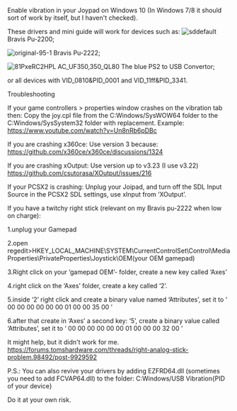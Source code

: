 Enable vibration in your Joypad on Windows 10 (In Windows 7/8 it should sort of work by itself, but I haven't checked).

These drivers and mini guide will work for devices such as:
![sddefault](https://github.com/Cinill/My-gamepad-drivers-collection/assets/72980216/5f2791f9-ca25-4f50-8af5-cab8cd117619) Bravis Pu-2200;


![original-95-1](https://github.com/Cinill/My-gamepad-drivers-collection/assets/72980216/ef60a557-1f4c-41f2-916c-ad2de7959ff1)
Bravis Pu-2222;


![81PxeRC2HPL _AC_UF350,350_QL80_](https://github.com/Cinill/My-gamepad-drivers-collection/assets/72980216/e5588ecf-fbcb-4687-9252-621667088e3f)
The blue PS2 to USB Convertor;


or all devices with VID_0810&PID_0001 and VID_11ff&PID_3341.




Troubleshooting

If your game controllers > properties window crashes on the vibration tab then:
Copy the joy.cpl file from the C:Windows/SysWOW64 folder to the C:Windows/SysSystem32 folder with replacement.
Example:
https://www.youtube.com/watch?v=Un8nRb6pDBc


If you are crashing x360ce:
Use version 3 because:
https://github.com/x360ce/x360ce/discussions/1324


If you are crashing xOutput:
Use version up to v3.23 (I use v3.22)
https://github.com/csutorasa/XOutput/issues/216


If your PCSX2 is crashing:
Unplug your Joipad, and turn off the SDL Input Source in the PCSX2 SDL settings, use xInput from  ‘XOutput’.


If you have a twitchy right stick (relevant on my Bravis pu-2222 when low on charge):

1.unplug your Gamepad

2.open regedit>HKEY_LOCAL_MACHINE\SYSTEM\CurrentControlSet\Control\MediaProperties\PrivateProperties\Joystick\OEM\(your OEM gamepad)

3.Right click on your ‘gamepad OEM’- folder, create a new key called ‘Axes’

4.right click on the ‘Axes’ folder, create a key called ‘2’.

5.inside ‘2’ right click and create a binary value named ‘Attributes’, set it to ‘ 00 00 00 00 00 00 01 00 00 35 00 ’

6.after that create in ‘Axes’ a second key: ‘5’, create a binary value called ‘Attributes’, set it to ‘ 00 00 00 00 00 00 01 00 00 00 32 00 ’



It might help, but it didn't work for me.
https://forums.tomshardware.com/threads/right-analog-stick-problem.98492/post-9929592


P.S.: You can also revive your drivers by adding EZFRD64.dll (sometimes you need to add FCVAP64.dll) to the folder:
C:Windows/USB Vibration{PID of your device}

Do it at your own risk.
